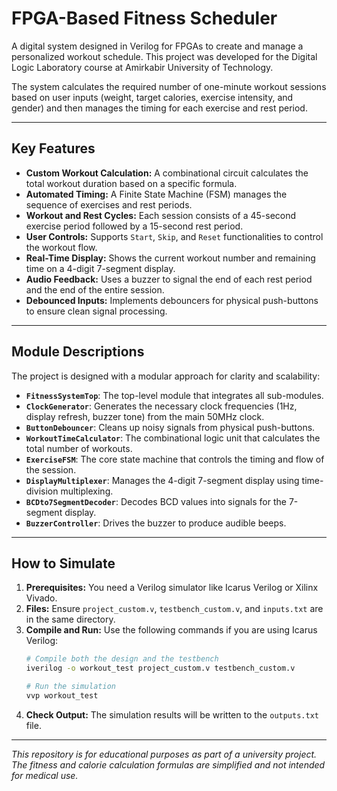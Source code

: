 # FPGA-Based Fitness Scheduler

A digital system designed in Verilog for FPGAs to create and manage a personalized workout schedule. This project was developed for the Digital Logic Laboratory course at Amirkabir University of Technology.

The system calculates the required number of one-minute workout sessions based on user inputs (weight, target calories, exercise intensity, and gender) and then manages the timing for each exercise and rest period.

---

## Key Features

- **Custom Workout Calculation:** A combinational circuit calculates the total workout duration based on a specific formula.
- **Automated Timing:** A Finite State Machine (FSM) manages the sequence of exercises and rest periods.
- **Workout and Rest Cycles:** Each session consists of a 45-second exercise period followed by a 15-second rest period.
- **User Controls:** Supports `Start`, `Skip`, and `Reset` functionalities to control the workout flow.
- **Real-Time Display:** Shows the current workout number and remaining time on a 4-digit 7-segment display.
- **Audio Feedback:** Uses a buzzer to signal the end of each rest period and the end of the entire session.
- **Debounced Inputs:** Implements debouncers for physical push-buttons to ensure clean signal processing.

---

## Module Descriptions

The project is designed with a modular approach for clarity and scalability:

- **`FitnessSystemTop`**: The top-level module that integrates all sub-modules.
- **`ClockGenerator`**: Generates the necessary clock frequencies (1Hz, display refresh, buzzer tone) from the main 50MHz clock.
- **`ButtonDebouncer`**: Cleans up noisy signals from physical push-buttons.
- **`WorkoutTimeCalculator`**: The combinational logic unit that calculates the total number of workouts.
- **`ExerciseFSM`**: The core state machine that controls the timing and flow of the session.
- **`DisplayMultiplexer`**: Manages the 4-digit 7-segment display using time-division multiplexing.
- **`BCDto7SegmentDecoder`**: Decodes BCD values into signals for the 7-segment display.
- **`BuzzerController`**: Drives the buzzer to produce audible beeps.

---

## How to Simulate

1.  **Prerequisites:** You need a Verilog simulator like Icarus Verilog or Xilinx Vivado.
2.  **Files:** Ensure `project_custom.v`, `testbench_custom.v`, and `inputs.txt` are in the same directory.
3.  **Compile and Run:** Use the following commands if you are using Icarus Verilog:
    ```bash
    # Compile both the design and the testbench
    iverilog -o workout_test project_custom.v testbench_custom.v

    # Run the simulation
    vvp workout_test
    ```
4.  **Check Output:** The simulation results will be written to the `outputs.txt` file.

---

*This repository is for educational purposes as part of a university project. The fitness and calorie calculation formulas are simplified and not intended for medical use.*
